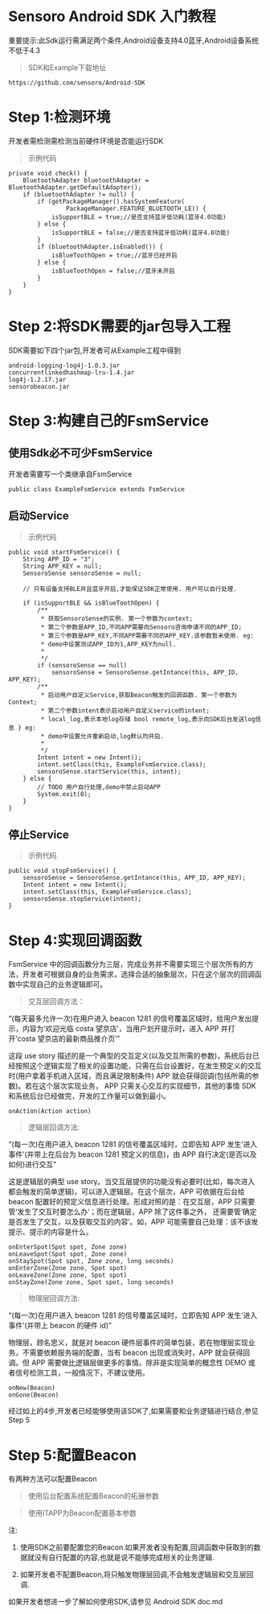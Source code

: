 Sensoro Android SDK 入门教程 
===============================
重要提示:此Sdk运行需满足两个条件,Android设备支持4.0蓝牙,Android设备系统不低于4.3


> SDK和Example下载地址

```
https://github.com/sensoro/Android-SDK
```

# Step 1:检测环境

开发者需检测需检测当前硬件环境是否能运行SDK

> 示例代码


```
private void check() {
	BluetoothAdapter bluetoothAdapter = BluetoothAdapter.getDefaultAdapter();
	if (bluetoothAdapter != null) {
		if (getPackageManager().hasSystemFeature(
				PackageManager.FEATURE_BLUETOOTH_LE)) {
			isSupportBLE = true;//是否支持蓝牙低功耗(蓝牙4.0功能)
		} else {
			isSupportBLE = false;//是否支持蓝牙低功耗(蓝牙4.0功能)
		}
		if (bluetoothAdapter.isEnabled()) {
			isBlueToothOpen = true;//蓝牙已经开启
		} else {
			isBlueToothOpen = false;//蓝牙未开启
		}
	}
}
```

# Step 2:将SDK需要的jar包导入工程

SDK需要如下四个jar包,开发者可从Example工程中得到

```
android-logging-log4j-1.0.3.jar
concurrentlinkedhashmap-lru-1.4.jar
log4j-1.2.17.jar
sensorobeacon.jar
```

# Step 3:构建自己的FsmService

## 使用Sdk必不可少FsmService
开发者需要写一个类继承自FsmService

```
public class ExampleFsmService extends FsmService 
```

## 启动Service

> 示例代码


```
public void startFsmService() {
    String APP_ID = "3";
	String APP_KEY = null;
	SensoroSense sensoroSense = null;

	// 只有设备支持BLE并且蓝牙开启,才能保证SDK正常使用. 用户可以自行处理.

	if (isSupportBLE && isBlueToothOpen) {
		/**
		 * 获取SensoroSense的实例. 第一个参数为context;
		 * 第二个参数是APP_ID,不同APP需要向Sensoro咨询申请不同的APP_ID;
		 * 第三个参数是APP_KEY,不同APP需要不同的APP_KEY.该参数暂未使用. eg:
		 * demo中设置测试APP_ID为1,APP_KEY为null.
		 * 
		 */
		if (sensoroSense == null)
			sensoroSense = SensoroSense.getIntance(this, APP_ID, APP_KEY);
		/**
		 * 启动用户自定义Service,获取Beacon触发的回调函数. 第一个参数为Context;
		 * 第二个参数intent表示启动用户自定义service的intent; 
		 * local_log,表示本地log存储 bool remote_log,表示向SDK后台发送log信息 } eg:
		 * demo中设置允许重新启动,log默认均开启.
		 * 
		 */
		Intent intent = new Intent();
		intent.setClass(this, ExampleFsmService.class);
		sensoroSense.startService(this, intent);
	} else {
		// TODO 用户自行处理,demo中禁止启动APP
		System.exit(0);
	}
}
```
## 停止Service

> 示例代码


```
public void stopFsmService() {
	sensoroSense = SensoroSense.getIntance(this, APP_ID, APP_KEY);
	Intent intent = new Intent();
	intent.setClass(this, ExampleFsmService.class);
	sensoroSense.stopService(intent);
}
```

# Step 4:实现回调函数

FsmService 中的回调函数分为三层，完成业务并不需要实现三个层次所有的方法，开发者可根据自身的业务需求，选择合适的抽象层次，只在这个层次的回调函数中实现自己的业务逻辑即可。


> 交互层回调方法：

“(每天最多允许一次)在用户进入 beacon 1281 的信号覆盖区域时，给用户发出提示，内容为‘欢迎光临 costa 望京店’，当用户划开提示时，进入 APP 并打开‘costa 望京店的最新商品推介页’”

这段 use story 描述的是一个典型的交互定义(以及交互所需的参数)，系统后台已经按照这个逻辑实现了相关的设置功能，只需在后台设置好，在发生预定义的交互时(用户拿着手机进入区域，而且满足限制条件) APP 就会获得回调(包括所需的参数)。若在这个层次实现业务， APP 只需关心交互的实现细节，其他的事情 SDK 和系统后台已经做完，开发的工作量可以做到最小。

```
onAction(Action action)
```

> 逻辑层回调方法:

“(每一次)在用户进入 beacon 1281 的信号覆盖区域时，立即告知 APP 发生‘进入事件’(并带上在后台为 beacon 1281 预定义的信息)，由 APP 自行决定(是否以及如何)进行交互”

这是逻辑层的典型 use story。当交互层提供的功能没有必要时(比如，每次进入都会触发的简单逻辑)，可以进入逻辑层。在这个层次，APP 可依据在后台给 beacon 配置好的预定义信息进行处理。形成对照的是：在交互层，APP 只需要管‘发生了交互时要怎么办’；而在逻辑层，APP 除了这件事之外， 还需要管‘确定是否发生了交互，以及获取交互的内容’。如，APP 可能需要自己处理：该不该发提示、提示的内容是什么。

```
onEnterSpot(Spot spot, Zone zone)
onLeaveSpot(Spot spot, Zone zone)
onStaySpot(Spot spot, Zone zone, long seconds)
onEnterZone(Zone zone, Spot spot)
onLeaveZone(Zone zone, Spot spot)
onStayZone(Zone zone, Spot spot, long seconds)
```

> 物理层回调方法:

“(每一次)在用户进入 beacon 1281 的信号覆盖区域时，立即告知 APP 发生‘进入事件’(并带上 beacon 的硬件 id)”

物理层，顾名思义，就是对 beacon 硬件层事件的简单包装，若在物理层实现业务，不需要依赖服务端的配置，当有 beacon 出现或消失时，APP 就会获得回调。但 APP 需要做比逻辑层做更多的事情。除非是实现简单的概念性 DEMO 或者信号检测工具，一般情况下，不建议使用。

```
onNew(Beacon)
onGone(Beacon)
```


经过如上的4步,开发者已经能够使用该SDK了,如果需要和业务逻辑进行结合,参见Step 5

# Step 5:配置Beacon

有两种方法可以配置Beacon

> 使用后台配置系统配置Beacon的拓展参数

> 使用ITAPP为Beacon配置基本参数

注:

1. 使用SDK之前要配置您的Beacon.如果开发者没有配置,回调函数中获取到的数据就没有自行配置的内容,也就是说不能够完成相关的业务逻辑.

2. 如果开发者不配置Beacon,将只触发物理层回调,不会触发逻辑层和交互层回调.



如果开发者想进一步了解如何使用SDK,请参见 Android SDK doc.md
